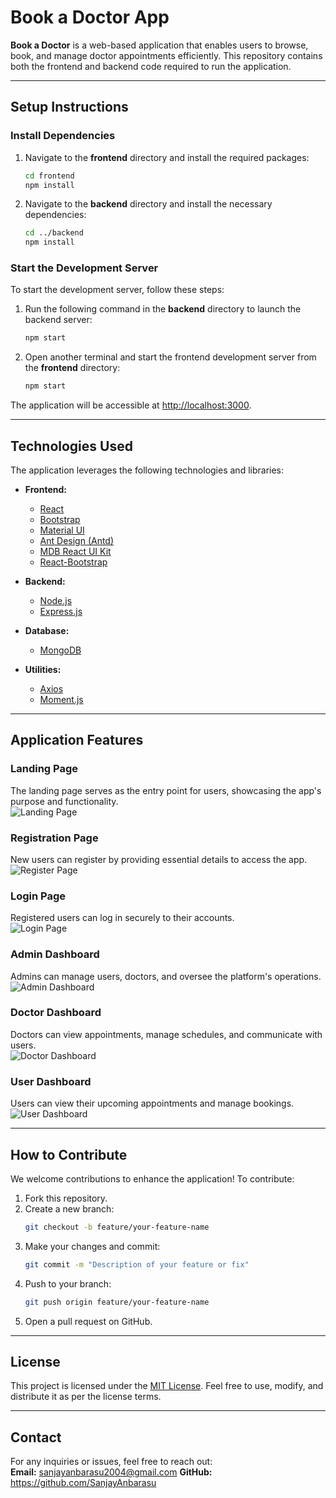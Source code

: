 # Book a Doctor App

**Book a Doctor** is a web-based application that enables users to browse, book, and manage doctor appointments efficiently. This repository contains both the frontend and backend code required to run the application.

---

## **Setup Instructions**

### **Install Dependencies**

1. Navigate to the **frontend** directory and install the required packages:  
   ```bash
   cd frontend
   npm install
   ```

2. Navigate to the **backend** directory and install the necessary dependencies:  
   ```bash
   cd ../backend
   npm install
   ```

### **Start the Development Server**

To start the development server, follow these steps:

1. Run the following command in the **backend** directory to launch the backend server:  
   ```bash
   npm start
   ```

2. Open another terminal and start the frontend development server from the **frontend** directory:  
   ```bash
   npm start
   ```

The application will be accessible at [http://localhost:3000](http://localhost:3000).

---

## **Technologies Used**

The application leverages the following technologies and libraries:

- **Frontend:**
  - [React](https://reactjs.org/)
  - [Bootstrap](https://getbootstrap.com/)
  - [Material UI](https://mui.com/)
  - [Ant Design (Antd)](https://ant.design/)
  - [MDB React UI Kit](https://mdbootstrap.com/docs/react/)
  - [React-Bootstrap](https://react-bootstrap.github.io/)

- **Backend:**
  - [Node.js](https://nodejs.org/)
  - [Express.js](https://expressjs.com/)

- **Database:**
  - [MongoDB](https://www.mongodb.com/)

- **Utilities:**
  - [Axios](https://axios-http.com/)
  - [Moment.js](https://momentjs.com/)

---

## **Application Features**

### **Landing Page**  
The landing page serves as the entry point for users, showcasing the app's purpose and functionality.  
![Landing Page](https://github.com/user-attachments/assets/4e794d80-46ff-43fd-879a-e1d1ac9a3a49)

### **Registration Page**  
New users can register by providing essential details to access the app.  
![Register Page](https://github.com/user-attachments/assets/733c65b7-dd21-43ca-bb83-c2918b90765f)

### **Login Page**  
Registered users can log in securely to their accounts.  
![Login Page](https://github.com/user-attachments/assets/db342b7a-8451-4949-8932-a0615f4f3ca1)

### **Admin Dashboard**  
Admins can manage users, doctors, and oversee the platform's operations.  
![Admin Dashboard](https://github.com/user-attachments/assets/4ab37512-a50b-4faa-b8dc-38b053741e61)

### **Doctor Dashboard**  
Doctors can view appointments, manage schedules, and communicate with users.  
![Doctor Dashboard](https://github.com/user-attachments/assets/c7584a67-c33f-43ba-bef2-636e3ccddb1d)

### **User Dashboard**  
Users can view their upcoming appointments and manage bookings.  
![User Dashboard](https://github.com/user-attachments/assets/aac5330a-1010-433f-a5aa-8833f15bbbd4)

---

## **How to Contribute**

We welcome contributions to enhance the application! To contribute:

1. Fork this repository.
2. Create a new branch:  
   ```bash
   git checkout -b feature/your-feature-name
   ```
3. Make your changes and commit:  
   ```bash
   git commit -m "Description of your feature or fix"
   ```
4. Push to your branch:  
   ```bash
   git push origin feature/your-feature-name
   ```
5. Open a pull request on GitHub.

---

## **License**

This project is licensed under the [MIT License](https://opensource.org/licenses/MIT). Feel free to use, modify, and distribute it as per the license terms.

---

## **Contact**

For any inquiries or issues, feel free to reach out:  
**Email:**  sanjayanbarasu2004@gmail.com 
**GitHub:** https://github.com/SanjayAnbarasu
 
